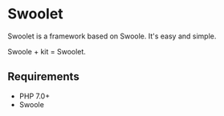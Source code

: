 # Swoolet

Swoolet is a framework based on Swoole. It's easy and simple.

Swoole + kit = Swoolet.

## Requirements

* PHP 7.0+
* Swoole